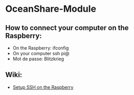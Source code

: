 # OceanShare-Module

## How to connect your computer on the Raspberry:
* On the Raspberry: ifconfig
* On your computer ssh pi@<ipadress>
* Mot de passe: Blitzkrieg

## Wiki:
* [Setup SSH on the Raspberry](http://gitlab.oceanshare.io/module/onboard-computer/wikis/Setup-SSH-connection-on-the-Raspberry)

